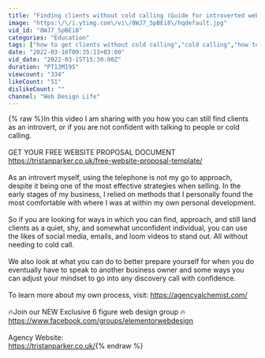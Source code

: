 ```yaml
---
title: "Finding clients without cold calling (Guide for introverted web designers)"
image: "https:\/\/i.ytimg.com\/vi\/8WJ7_5pBEi8\/hqdefault.jpg"
vid_id: "8WJ7_5pBEi8"
categories: "Education"
tags: ["how to get clients without cold calling","cold calling","how to get social media marketing clients without cold calling"]
date: "2022-03-16T09:35:13+03:00"
vid_date: "2022-03-15T15:30:00Z"
duration: "PT13M19S"
viewcount: "334"
likeCount: "51"
dislikeCount: ""
channel: "Web Design Life"
---
```

{% raw %}In this video I am sharing with you how you can still find clients as an introvert, or if you are not confident with talking to people or cold calling. <br /><br />GET YOUR FREE WEBSITE PROPOSAL DOCUMENT<br /><a rel="nofollow" target="blank" href="https://tristanparker.co.uk/free-website-proposal-template/">https://tristanparker.co.uk/free-website-proposal-template/</a><br /><br />As an introvert myself, using the telephone is not my go to approach, despite it being one of the most effective strategies when selling. In the early stages of my business, I relied on methods that I personally found the most comfortable with where I was at within my own personal development. <br /><br />So if you are looking for ways in which you can find, approach, and still land clients as a quiet, shy, and somewhat unconfident individual, you can use the likes of social media, emails, and loom videos to stand out. All without needing to cold call. <br /><br />We also look at what you can do to better prepare yourself for when you do eventually have to speak to another business owner and some ways you can adjust your mindset to go into any discovery call with confidence. <br /><br />To learn more about my own process, visit: <a rel="nofollow" target="blank" href="https://agencyalchemist.com/">https://agencyalchemist.com/</a> <br /><br />🔥Join our NEW Exclusive 6 figure web design group 🔥 <br /><a rel="nofollow" target="blank" href="https://www.facebook.com/groups/elementorwebdesign">https://www.facebook.com/groups/elementorwebdesign</a> <br /><br />Agency Website: <br /><a rel="nofollow" target="blank" href="https://tristanparker.co.uk/">https://tristanparker.co.uk/</a>{% endraw %}

